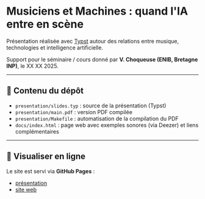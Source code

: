 # Musiciens et Machines : quand l'IA entre en scène

Présentation réalisée avec [Typst](https://typst.app) autour des relations entre musique, technologies et intelligence artificielle.

Support pour le séminaire / cours donné par **V. Choqueuse (ENIB, Bretagne INP)**, le XX XX 2025.

---

## 📂 Contenu du dépôt

- `presentation/slides.typ` : source de la présentation (Typst)
- `presentation/main.pdf` : version PDF compilée
- `presentation/Makefile` : automatisation de la compilation du PDF
- `docs/index.html` : page web avec exemples sonores (via Deezer) et liens complémentaires

---

## 🚀 Visualiser en ligne

Le site est servi via **GitHub Pages** :

- [présentation](https://github.com/vincentchoqueuse/seminar_music_ai_fr/blob/main/typst/main.pdf)
- [site web](https://vincentchoqueuse.github.io/seminar_music_ai_fr/)
